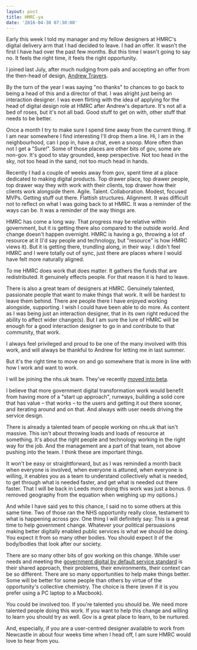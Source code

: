 ```yaml
---
layout: post
title: HMRC-ya
date: '2016-04-30 07:30:00'
---
```

Early this week I told my manager and my fellow designers at HMRC's digital delivery arm that I had decided to leave. I had an offer. It wasn't the first I have had over the past few months. But this time I wasn't going to say no. It feels the right time, it feels the right opportunity.

I joined last July, after much nudging from pals and accepting an offer from the then-head of design, [Andrew Travers](http://trvrs.co).

By the turn of the year I was saying "no thanks" to chances to go back to being a head of this and a director of that. I was alright just being an interaction designer. I was even flirting with the idea of applying for the head of digital design role at HMRC after Andrew's departure. It's not all a bed of roses, but it's not all bad. Good stuff to get on with, other stuff that needs to be better.

Once a month I try to make sure I spend time away from the current thing. If I am near somewhere I find interesting I'll drop them a line. Hi, I am in the neighbourhood, can I pop in, have a chat, even a snoop. More often than not I get a "Sure!". Some of those places are other bits of gov, some are non-gov. It's good to stay grounded, keep perspective. Not too head in the sky, not too head in the sand, not too much head in hands.

Recently I had a couple of weeks away from gov, spent time at a place dedicated to making digital products. Top drawer place, top drawer people, top drawer way they with work with their clients, top drawer how their clients work alongside them. Agile. Talent. Collaboration. Modest, focused MVPs. Getting stuff out there. Flattish structures. Alignment. It was difficult not to reflect on what I was going back to at HMRC. It was a reminder of the ways can be. It was a reminder of the way things are.

HMRC has come a long way. That progress may be relative within government, but it is getting there also compared to the outside world. And change doesn't happen overnight. HMRC is having a go, throwing a lot of resource at it (I'd say people and technology, but "resource" is how HMRC views it). But it is getting there, trundling along, in their way. I didn't feel HMRC and I were totally out of sync, just there are places where I would have felt more naturally aligned.

To me HMRC does work that does matter. It gathers the funds that are redistributed. It genuinely effects people. For that reason it is hard to leave.

There is also a great team of designers at HMRC. Genuinely talented, passionate people that want to make things that work. It will be hardest to leave them behind. There are people there I have enjoyed working alongside, supporting. I wish I could have been able to do more. As content as I was being just an interaction designer, that in its own right reduced the ability to affect wider change(s). But I am sure the lure of HMRC will be enough for a good interaction designer to go in and contribute to that community, that work.

I always feel privileged and proud to be one of the many involved with this work, and will always be thankful to Andrew for letting me in last summer.

But it's the right time to move on and go somewhere that is more in line with how I work and want to work.

I will be joining the nhs.uk team. They've recently [moved into beta](http://digital.nhs.uk/moving-to-beta).

I believe that more government digital transformation work would benefit from having more of a "start up approach", runways, building a solid core that has value – that works – to the users and getting it out there sooner, and iterating around and on that. And always with user needs driving the service design.

There is already a talented team of people working on nhs.uk that isn't massive. This isn't about throwing loads and loads of resource at something. It's about the right people and technology working in the right way for the job. And the management are a part of that team, not above pushing into the team. I think these are important things.

It won't be easy or straightforward, but as I was reminded a month back when everyone is involved, when everyone is attuned, when everyone is willing, it enables you as a team to understand collectively what is needed, to get through what is needed faster, and get what is needed out there faster. That I will be back in Leeds more doing this work was just a bonus. (I removed geography from the equation when weighing up my options.)

And while I have said yes to this chance, I said no to some others at this same time. Two of those ran the NHS opportunity really close, testament to what is happening across gov. One thing I will definitely say: This is a great time to help government change. Whatever your political persuasions making better digitally enabled public services is what we should be doing. You expect it from so many other bodies. You should expect it of the body/bodies that look after our society.

There are so many other bits of gov working on this change. While user needs and meeting the [government digital by default service standard](https://www.gov.uk/service-manual/digital-by-default) is their shared approach, their problems, their environments, their context can be so different. There are so many opportunities to help make things better. Some will be better for some people than others by virtue of the opportunity's collective chemistry. The choice is there (even if it is you prefer using a PC laptop to a Macbook).

You could be involved too. If you're talented you should be. We need more talented people doing this work. If you want to help this change and willing to learn you should try as well. Gov is a great place to learn, to be nurtured.

And, especially, if you are a user-centred designer available to work from Newcastle in about four weeks time when I head off, I am sure HMRC would love to hear from you.
